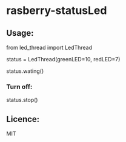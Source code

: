 # rasberry-statusLed

## Usage:

 from led_thread import LedThread

 status = LedThread(greenLED=10, redLED=7)

 status.wating()

### Turn off:
 status.stop()

## Licence:
 MIT